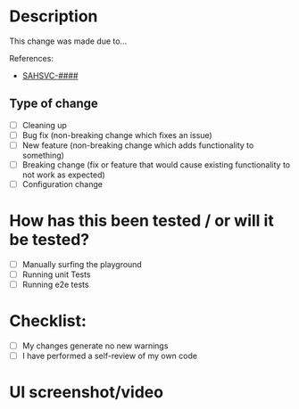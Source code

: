 # Description

<!--Please include a summary of the change and which issue is fixed. Please also include relevant motivation and context. List any dependencies that are required for this change.-->

This change was made due to...

References:

- [SAHSVC-####](https://sayeedjoseph.atlassian.net/browse/SAHSVC-#####)

## Type of change
<!--If necessary, remove irrelevant options.-->

- [ ] Cleaning up
- [ ] Bug fix (non-breaking change which fixes an issue)
- [ ] New feature (non-breaking change which adds functionality to something)
- [ ] Breaking change (fix or feature that would cause existing functionality to not work as expected)
- [ ] Configuration change

# How has this been tested / or will it be tested?

<!--Please choose the tests that you will run to verify your changes worked. Provide instructions so we can reproduce. Please also list any relevant details for your test configuration-->

- [ ] Manually surfing the playground
- [ ] Running unit Tests
- [ ] Running e2e tests

# Checklist:

- [ ] My changes generate no new warnings
- [ ] I have performed a self-review of my own code

# UI screenshot/video

